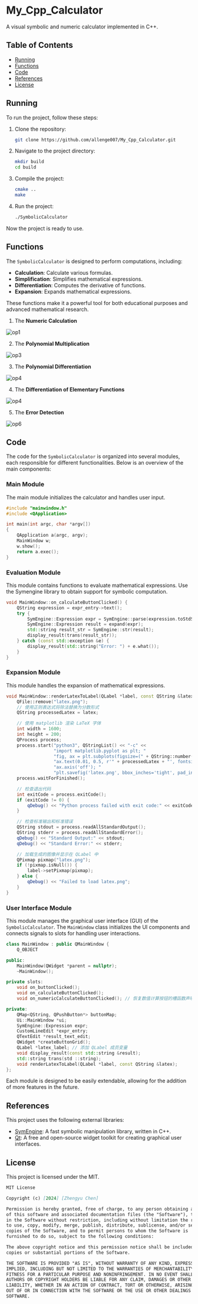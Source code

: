 # My_Cpp_Calculator

A visual symbolic and numeric calculator implemented in C++.

## Table of Contents

- [Running](#running)
- [Functions](#Functions)
- [Code](#code)
- [References](#References)
- [License](#license)

## Running

To run the project, follow these steps:

1. Clone the repository:
    ```bash
    git clone https://github.com/allenge007/My_Cpp_Calculator.git
    ```
2. Navigate to the project directory:
    ```bash
    mkdir build
    cd build
    ```
3. Compile the project:
    ```bash
    cmake ..
    make
    ```
4. Run the project:
    ```bash
    ./SymbolicCalculator
    ```

Now the project is ready to use.

## Functions

The `SymbolicCalculator` is designed to perform computations, including:

- **Calculation**: Calculate various formulas.
- **Simplification**: Simplifies mathematical expressions.
- **Differentiation**: Computes the derivative of functions.
- **Expansion**: Expands mathematical expressions.

These functions make it a powerful tool for both educational purposes and advanced mathematical research.

1. The **Numeric Calculation**

![op1](./videos/op1.gif)

2. The **Polynomial Multiplication**

![op3](./videos/op3.gif)

3. The **Polynomial Differentiation**

![op4](./videos/op4.gif)

4. The **Differentiation of Elementary Functions**

![op4](./videos/op5.gif)

5. The **Error Detection**

![op6](./videos/op6.gif)

## Code

The code for the `SymbolicCalculator` is organized into several modules, each responsible for different functionalities. Below is an overview of the main components:

### Main Module

The main module initializes the calculator and handles user input.

```cpp
#include "mainwindow.h"
#include <QApplication>

int main(int argc, char *argv[])
{
    QApplication a(argc, argv);
    MainWindow w;
    w.show();
    return a.exec();
}
```

### Evaluation Module

This module contains functions to evaluate mathematical expressions. Use the Symengine library to obtain support for symbolic computation.

```cpp
void MainWindow::on_calculateButtonClicked() {
    QString expression = expr_entry->text();
    try {
        SymEngine::Expression expr = SymEngine::parse(expression.toStdString());
        SymEngine::Expression result = expand(expr);
        std::string result_str = SymEngine::str(result);
        display_result(trans(result_str));
    } catch (const std::exception &e) {
        display_result(std::string("Error: ") + e.what());
    }
}
```

### Expansion Module

This module handles the expansion of mathematical expressions.

```cpp
void MainWindow::renderLatexToLabel(QLabel *label, const QString &latex) {
    QFile::remove("latex.png");
    // 使用正则表达式将除法替换为分数形式
    QString processedLatex = latex;

    // 使用 matplotlib 渲染 LaTeX 字体
    int width = 1600;
    int height = 200;
    QProcess process;
    process.start("python3", QStringList() << "-c" <<
                  "import matplotlib.pyplot as plt; "
                  "fig, ax = plt.subplots(figsize=(" + QString::number(width / 100.0) + ", " + QString::number(height / 100.0) + ")); "
                  "ax.text(0.01, 0.5, r'" + processedLatex + "', fontsize=20, ha='left', va='center'); "
                  "ax.axis('off'); "
                  "plt.savefig('latex.png', bbox_inches='tight', pad_inches=0);");
    process.waitForFinished();

    // 检查退出代码
    int exitCode = process.exitCode();
    if (exitCode != 0) {
        qDebug() << "Python process failed with exit code:" << exitCode;
    }

    // 检查标准输出和标准错误
    QString stdout = process.readAllStandardOutput();
    QString stderr = process.readAllStandardError();
    qDebug() << "Standard Output:" << stdout;
    qDebug() << "Standard Error:" << stderr;

    // 加载生成的图像并显示在 QLabel 中
    QPixmap pixmap("latex.png");
    if (!pixmap.isNull()) {
        label->setPixmap(pixmap);
    } else {
        qDebug() << "Failed to load latex.png";
    }
}
```

### User Interface Module


This module manages the graphical user interface (GUI) of the `SymbolicCalculator`. The `MainWindow` class initializes the UI components and connects signals to slots for handling user interactions.

```cpp
class MainWindow : public QMainWindow {
    Q_OBJECT

public:
    MainWindow(QWidget *parent = nullptr);
    ~MainWindow();

private slots:
    void on_buttonClicked();
    void on_calculateButtonClicked();
    void on_numericCalculateButtonClicked(); // 恢复数值计算按钮的槽函数声明

private:
    QMap<QString, QPushButton*> buttonMap;
    Ui::MainWindow *ui;
    SymEngine::Expression expr;
    CustomLineEdit *expr_entry;
    QTextEdit *result_text_edit;
    QWidget *createButtonGrid();
    QLabel *latex_label; // 添加 QLabel 成员变量
    void display_result(const std::string &result);
    std::string trans(std ::string);
    void renderLatexToLabel(QLabel *label, const QString &latex);
};
```

Each module is designed to be easily extendable, allowing for the addition of more features in the future.

## References

This project uses the following external libraries:

- [SymEngine](https://github.com/symengine/symengine): A fast symbolic manipulation library, written in C++.
- [Qt](https://www.qt.io/): A free and open-source widget toolkit for creating graphical user interfaces.


## License

This project is licensed under the MIT.

```markdown
MIT License

Copyright (c) [2024] [Zhengyu Chen]

Permission is hereby granted, free of charge, to any person obtaining a copy
of this software and associated documentation files (the "Software"), to deal
in the Software without restriction, including without limitation the rights
to use, copy, modify, merge, publish, distribute, sublicense, and/or sell
copies of the Software, and to permit persons to whom the Software is
furnished to do so, subject to the following conditions:

The above copyright notice and this permission notice shall be included in all
copies or substantial portions of the Software.

THE SOFTWARE IS PROVIDED "AS IS", WITHOUT WARRANTY OF ANY KIND, EXPRESS OR
IMPLIED, INCLUDING BUT NOT LIMITED TO THE WARRANTIES OF MERCHANTABILITY,
FITNESS FOR A PARTICULAR PURPOSE AND NONINFRINGEMENT. IN NO EVENT SHALL THE
AUTHORS OR COPYRIGHT HOLDERS BE LIABLE FOR ANY CLAIM, DAMAGES OR OTHER
LIABILITY, WHETHER IN AN ACTION OF CONTRACT, TORT OR OTHERWISE, ARISING FROM,
OUT OF OR IN CONNECTION WITH THE SOFTWARE OR THE USE OR OTHER DEALINGS IN THE
SOFTWARE.
```